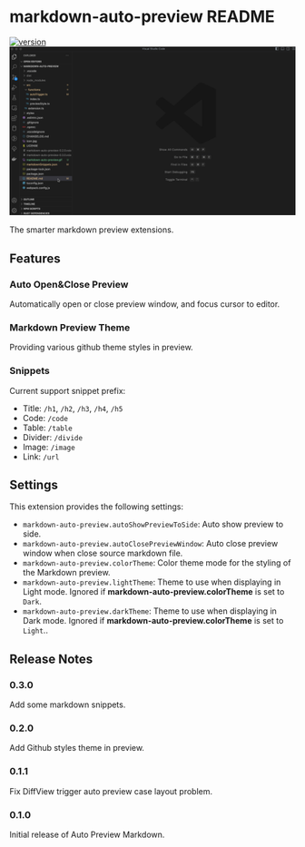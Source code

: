 # markdown-auto-preview README

[![version](https://img.shields.io/visual-studio-marketplace/v/vv13.markdown-auto-preview?label=vscode%20marketplace)](https://marketplace.visualstudio.com/items?itemName=vv13.markdown-auto-preview)
![demo](./markdown-auto-preview.gif)

The smarter markdown preview extensions.

## Features

### Auto Open&Close Preview

Automatically open or close preview window, and focus cursor to editor.

### Markdown Preview Theme

Providing various github theme styles in preview.

### Snippets

Current support snippet prefix:

- Title: `/h1`, `/h2`, `/h3`, `/h4`, `/h5`
- Code: `/code`
- Table: `/table`
- Divider: `/divide`
- Image: `/image`
- Link: `/url`

## Settings

This extension provides the following settings:

- `markdown-auto-preview.autoShowPreviewToSide`: Auto show preview to side.
- `markdown-auto-preview.autoClosePreviewWindow`: Auto close preview window when close source markdown file.
- `markdown-auto-preview.colorTheme`: Color theme mode for the styling of the Markdown preview.
- `markdown-auto-preview.lightTheme`: Theme to use when displaying in Light mode. Ignored if **markdown-auto-preview.colorTheme** is set to `Dark`.
- `markdown-auto-preview.darkTheme`: Theme to use when displaying in Dark mode. Ignored if **markdown-auto-preview.colorTheme** is set to `Light`..

## Release Notes

### 0.3.0

Add some markdown snippets.

### 0.2.0

Add Github styles theme in preview.

### 0.1.1

Fix DiffView trigger auto preview case layout problem.

### 0.1.0

Initial release of Auto Preview Markdown.
